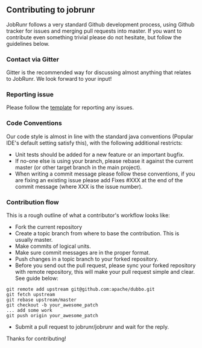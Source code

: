 
## Contributing to jobrunr
JobRunr follows a very standard Github development process, using Github tracker for issues and merging pull requests into master. If you want to contribute even something trivial please do not hesitate, but follow the guidelines below.

### Contact via Gitter

Gitter is the recommended way for discussing almost anything that relates to JobRunr. We look forward to your input!

### Reporting issue

Please follow the [template](https://github.com/jobrunr/jobrunr/issues/new?template=bug_report.md&title=%5BBUG%5D) for reporting any issues.

### Code Conventions
Our code style is almost in line with the standard java conventions (Popular IDE's default setting satisfy this), with the following additional restricts:  

* Unit tests should be added for a new feature or an important bugfix.
* If no-one else is using your branch, please rebase it against the current master (or other target branch in the main project).
* When writing a commit message please follow these conventions, if you are fixing an existing issue please add Fixes #XXX at the end of the commit message (where XXX is the issue number).

### Contribution flow

This is a rough outline of what a contributor's workflow looks like:

* Fork the current repository
* Create a topic branch from where to base the contribution. This is usually master.
* Make commits of logical units.
* Make sure commit messages are in the proper format.
* Push changes in a topic branch to your forked repository.
* Before you send out the pull request, please sync your forked repository with remote repository, this will make your pull request simple and clear. See guide below:
```
git remote add upstream git@github.com:apache/dubbo.git
git fetch upstream
git rebase upstream/master
git checkout -b your_awesome_patch
... add some work
git push origin your_awesome_patch
```
* Submit a pull request to jobrunr/jobrunr and wait for the reply.

Thanks for contributing!
